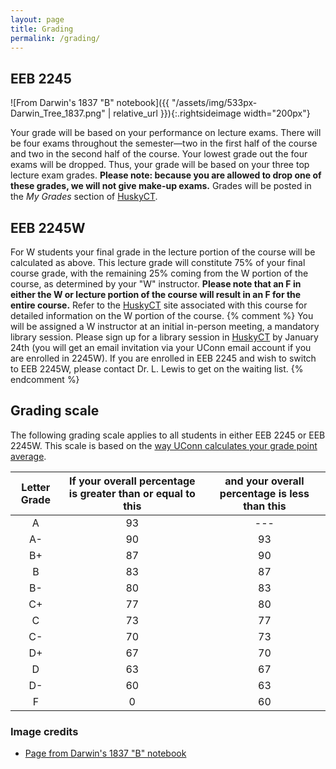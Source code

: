 ```yaml
---
layout: page
title: Grading
permalink: /grading/
---
```


## EEB 2245
![From Darwin's 1837 "B" notebook]({{ "/assets/img/533px-Darwin_Tree_1837.png" | relative_url }}){:.rightsideimage width="200px"}

Your grade will be based on your performance on lecture exams. There will be four exams
throughout the semester—two in the first half of the course and two in the second half of the
course. Your lowest grade out the four exams will be dropped. Thus, your grade will be based on
your three top lecture exam grades. **Please note: because you are allowed to drop one of these
grades, we will not give make-up exams.** Grades will be posted in the _My Grades_ section of [HuskyCT](https://huskyct.uconn.edu/).

## EEB 2245W

For W students your final grade in the lecture portion of the course will be calculated as
above. This lecture grade will constitute 75% of your final course grade, with the remaining 25%
coming from the W portion of the course, as determined by your "W" instructor. **Please note
that an F in either the W or lecture portion of the course will result in an F for the entire
course.** Refer to the [HuskyCT](https://huskyct.uconn.edu/) site associated with this course for detailed information on the W
portion of the course. 
{% comment %}
You will be assigned a W instructor at an initial in-person meeting, a
mandatory library session. Please sign up for a library session in [HuskyCT](https://huskyct.uconn.edu/) by January 24th (you will get an email invitation via your UConn email account if you are enrolled in 2245W).
If you are enrolled in EEB 2245 and wish to switch to EEB 2245W, please contact Dr. L. Lewis
to get on the waiting list.
{% endcomment %}

## Grading scale

The following grading scale applies to all students in either EEB 2245 or EEB 2245W. This scale is based on the [way UConn calculates your grade point average](https://catalog.uconn.edu/academic-regulations/grade-information/).

| Letter Grade | If your overall percentage is greater than or equal to this | and your overall percentage is less than this |
| :----------: | :---------------------------------------------------------: | :-------------------------------------------: |
|      A       |                            93                               |                ---                            |
|      A-      |                            90                               |                 93                            |
|      B+      |                            87                               |                 90                            |
|      B       |                            83                               |                 87                            |
|      B-      |                            80                               |                 83                            |
|      C+      |                            77                               |                 80                            |
|      C       |                            73                               |                 77                            |
|      C-      |                            70                               |                 73                            |
|      D+      |                            67                               |                 70                            |
|      D       |                            63                               |                 67                            |
|      D-      |                            60                               |                 63                            |
|      F       |                             0                               |                 60                            |


### Image credits
- [Page from Darwin's 1837 "B" notebook](https://en.wikipedia.org/wiki/Charles_Darwin#/media/File:Darwin_Tree_1837.png)
